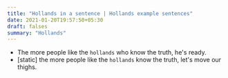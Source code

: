 ```yaml
---
title: "Hollands in a sentence | Hollands example sentences"
date: 2021-01-20T19:57:50+05:30
draft: falses
summary: "Hollands"
---
```

- The more people like the `hollands` who know the truth, he's ready.
- [static] the more people like the `hollands` know the truth, let's move our thighs.
                 
